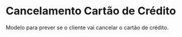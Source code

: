 # Cancelamento Cartão de Crédito
 Modelo para prever se o cliente vai cancelar o cartão de crédito.

